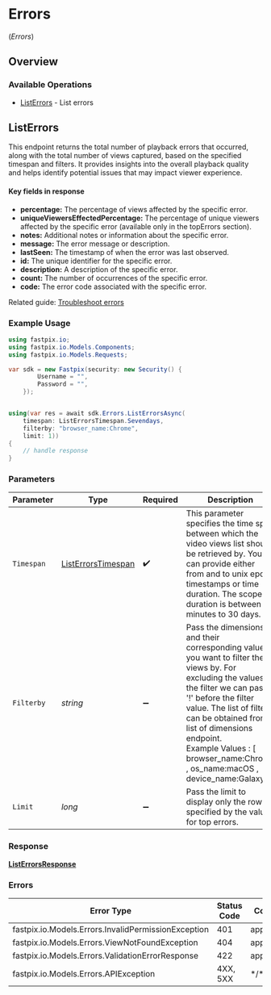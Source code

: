 # Errors
(*Errors*)

## Overview

### Available Operations

* [ListErrors](#listerrors) - List errors

## ListErrors

This endpoint returns the total number of playback errors that occurred, along with the total number of views captured, based on the specified timespan and filters. It provides insights into the overall playback quality and helps identify potential issues that may impact viewer experience. 


#### Key fields in response

* **percentage:** The percentage of views affected by the specific error. 
* **uniqueViewersEffectedPercentage:** The percentage of unique viewers affected by the specific error (available only in the topErrors section). 
* **notes:** Additional notes or information about the specific error. 
* **message:** The error message or description. 
* **lastSeen:** The timestamp of when the error was last observed. 
* **id:** The unique identifier for the specific error. 
* **description:** A description of the specific error. 
* **count:** The number of occurrences of the specific error. 
* **code:** The error code associated with the specific error. 


Related guide: <a href="https://docs.fastpix.io/docs/track-playback-errors">Troubleshoot errors</a>


### Example Usage

<!-- UsageSnippet language="unity" operationID="list_errors" method="get" path="/data/errors" -->
```csharp
using fastpix.io;
using fastpix.io.Models.Components;
using fastpix.io.Models.Requests;

var sdk = new Fastpix(security: new Security() {
        Username = "",
        Password = "",
    });


using(var res = await sdk.Errors.ListErrorsAsync(
    timespan: ListErrorsTimespan.Sevendays,
    filterby: "browser_name:Chrome",
    limit: 1))
{
    // handle response
}


```

### Parameters

| Parameter                                                                                                                                                                                                                                                                                                                | Type                                                                                                                                                                                                                                                                                                                     | Required                                                                                                                                                                                                                                                                                                                 | Description                                                                                                                                                                                                                                                                                                              | Example                                                                                                                                                                                                                                                                                                                  |
| ------------------------------------------------------------------------------------------------------------------------------------------------------------------------------------------------------------------------------------------------------------------------------------------------------------------------ | ------------------------------------------------------------------------------------------------------------------------------------------------------------------------------------------------------------------------------------------------------------------------------------------------------------------------ | ------------------------------------------------------------------------------------------------------------------------------------------------------------------------------------------------------------------------------------------------------------------------------------------------------------------------ | ------------------------------------------------------------------------------------------------------------------------------------------------------------------------------------------------------------------------------------------------------------------------------------------------------------------------ | ------------------------------------------------------------------------------------------------------------------------------------------------------------------------------------------------------------------------------------------------------------------------------------------------------------------------ |
| `Timespan`                                                                                                                                                                                                                                                                                                               | [ListErrorsTimespan](../../Models/Requests/ListErrorsTimespan.md)                                                                                                                                                                                                                                                        | :heavy_check_mark:                                                                                                                                                                                                                                                                                                       | This parameter specifies the time span between which the video views list should be retrieved by. You can provide either from and to unix epoch timestamps or time duration. The scope of duration is between 60 minutes to 30 days.<br/>                                                                                | 7:days                                                                                                                                                                                                                                                                                                                   |
| `Filterby`                                                                                                                                                                                                                                                                                                               | *string*                                                                                                                                                                                                                                                                                                                 | :heavy_minus_sign:                                                                                                                                                                                                                                                                                                       | Pass the dimensions and their corresponding values you want to filter the views by. For excluding the values in the filter we can pass '!' before the filter value. The list of filters can be obtained from list of dimensions endpoint.<br/>Example Values : [ browser_name:Chrome , os_name:macOS , device_name:Galaxy ]<br/> | browser_name:Chrome                                                                                                                                                                                                                                                                                                      |
| `Limit`                                                                                                                                                                                                                                                                                                                  | *long*                                                                                                                                                                                                                                                                                                                   | :heavy_minus_sign:                                                                                                                                                                                                                                                                                                       | Pass the limit to display only the rows specified by the value for top errors.<br/>                                                                                                                                                                                                                                      | 1                                                                                                                                                                                                                                                                                                                        |

### Response

**[ListErrorsResponse](../../Models/Requests/ListErrorsResponse.md)**

### Errors

| Error Type                                          | Status Code                                         | Content Type                                        |
| --------------------------------------------------- | --------------------------------------------------- | --------------------------------------------------- |
| fastpix.io.Models.Errors.InvalidPermissionException | 401                                                 | application/json                                    |
| fastpix.io.Models.Errors.ViewNotFoundException      | 404                                                 | application/json                                    |
| fastpix.io.Models.Errors.ValidationErrorResponse    | 422                                                 | application/json                                    |
| fastpix.io.Models.Errors.APIException               | 4XX, 5XX                                            | \*/\*                                               |